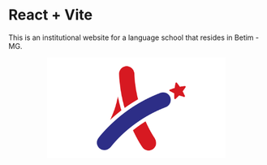 # React + Vite

This is an institutional website for a language school that resides in Betim - MG.

<div align='center'> 
<img src="./src/assets/aw.svg" width="70%">
</div>
